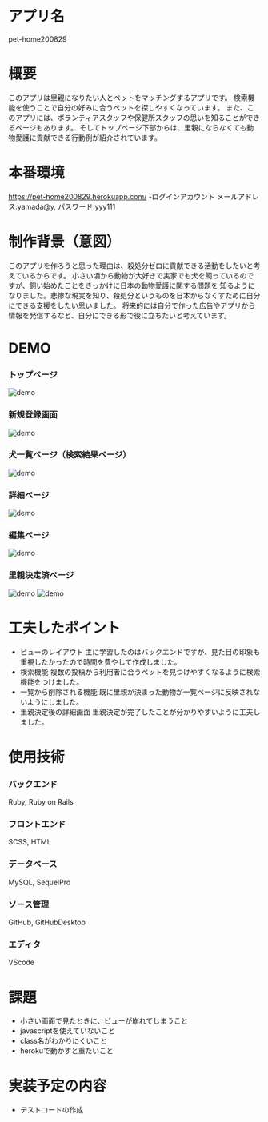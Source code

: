 # アプリ名
pet-home200829

# 概要
このアプリは里親になりたい人とペットをマッチングするアプリです。
検索機能を使うことで自分の好みに合うペットを探しやすくなっています。
また、このアプリには、ボランティアスタッフや保健所スタッフの思いを知ることができるページもあります。
そしてトップページ下部からは、里親にならなくても動物愛護に貢献できる行動例が紹介されています。

# 本番環境
https://pet-home200829.herokuapp.com/
-ログインアカウント メールアドレス:yamada@y, パスワード:yyy111

# 制作背景（意図）
このアプリを作ろうと思った理由は、殺処分ゼロに貢献できる活動をしたいと考えているからです。
小さい頃から動物が大好きで実家でも犬を飼っているのですが、飼い始めたことをきっかけに日本の動物愛護に関する問題を
知るようになりました。悲惨な現実を知り、殺処分というものを日本からなくすために自分にできる支援をしたい思いました。
将来的には自分で作った広告やアプリから情報を発信するなど、自分にできる形で役に立ちたいと考えています。

# DEMO

### トップページ
![demo](https://gyazo.com/04f0b3f6bba553ea26a19f8eb50cf3fe)

### 新規登録画面
![demo](https://gyazo.com/7d260b5a4b2dcefc4b1e60ee744ad33e)

### 犬一覧ページ（検索結果ページ）
![demo](https://gyazo.com/c37e94270c7459eda87925132fe51ea5)


### 詳細ページ
![demo](https://gyazo.com/de2d806f8603b2b53fb376ead4a2512c)

### 編集ページ
![demo](https://gyazo.com/650f5eb62679a62fb13de7eb31bcacb9)

### 里親決定済ページ
![demo](https://gyazo.com/3d7e052fc5fa5b50775464415957e864)
![demo](https://gyazo.com/2280728b9340543e62e2d09e1bd0babb)

# 工夫したポイント
- ビューのレイアウト
主に学習したのはバックエンドですが、見た目の印象も重視したかったので時間を費やして作成しました。
- 検索機能
複数の投稿から利用者に合うペットを見つけやすくなるように検索機能をつけました。
- 一覧から削除される機能
既に里親が決まった動物が一覧ページに反映されないようにしました。
- 里親決定後の詳細画面
里親決定が完了したことが分かりやすいように工夫しました。

# 使用技術
### バックエンド
Ruby, Ruby on Rails

### フロントエンド
SCSS, HTML

### データベース
MySQL, SequelPro

### ソース管理
GitHub, GitHubDesktop

### エディタ
VScode

# 課題
- 小さい画面で見たときに、ビューが崩れてしまうこと
- javascriptを使えていないこと
- class名がわかりにくいこと
- herokuで動かすと重たいこと

# 実装予定の内容
- テストコードの作成

